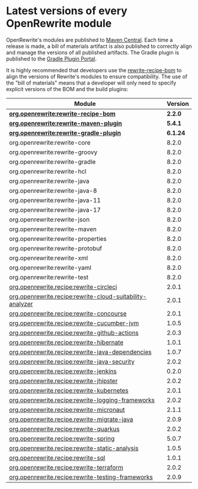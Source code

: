 # Latest versions of every OpenRewrite module

OpenRewrite's modules are published to [Maven Central](https://search.maven.org/search?q=org.openrewrite). Each time a release is made, a bill of materials artifact is also published to correctly align and manage the versions of all published artifacts. The Gradle plugin is published to the [Gradle Plugin Portal](https://plugins.gradle.org/plugin/org.openrewrite.rewrite).

It is highly recommended that developers use the [rewrite-recipe-bom](https://github.com/openrewrite/rewrite-recipe-bom) to align the versions of Rewrite's modules to ensure compatibility. The use of the "bill of materials" means that a developer will only need to specify explicit versions of the BOM and the build plugins:

| Module                                                                                                                          | Version    |
| --------------------------------------------------------------------------------------------------------------------------------| ---------- |
| [**org.openrewrite:rewrite-recipe-bom**](https://github.com/openrewrite/rewrite-recipe-bom)                                     | **2.2.0** |
| [**org.openrewrite:rewrite-maven-plugin**](https://github.com/openrewrite/rewrite-maven-plugin)                                 | **5.4.1** |
| [**org.openrewrite:rewrite-gradle-plugin**](https://github.com/openrewrite/rewrite-gradle-plugin)                               | **6.1.24** |
| org.openrewrite:rewrite-core                                                                                                    | 8.2.0     |
| org.openrewrite:rewrite-groovy                                                                                                  | 8.2.0     |
| org.openrewrite:rewrite-gradle                                                                                                  | 8.2.0     |
| org.openrewrite:rewrite-hcl                                                                                                     | 8.2.0     |
| org.openrewrite:rewrite-java                                                                                                    | 8.2.0     |
| org.openrewrite:rewrite-java-8                                                                                                  | 8.2.0     |
| org.openrewrite:rewrite-java-11                                                                                                 | 8.2.0     |
| org.openrewrite:rewrite-java-17                                                                                                 | 8.2.0     |
| org.openrewrite:rewrite-json                                                                                                    | 8.2.0     |
| org.openrewrite:rewrite-maven                                                                                                   | 8.2.0     |
| org.openrewrite:rewrite-properties                                                                                              | 8.2.0     |
| org.openrewrite:rewrite-protobuf                                                                                                | 8.2.0     |
| org.openrewrite:rewrite-xml                                                                                                     | 8.2.0     |
| org.openrewrite:rewrite-yaml                                                                                                    | 8.2.0     |
| org.openrewrite:rewrite-test                                                                                                    | 8.2.0     |
| [org.openrewrite.recipe:rewrite-circleci](https://github.com/openrewrite/rewrite-circleci)                                      | 2.0.1     |
| [org.openrewrite.recipe:rewrite-cloud-suitability-analyzer](https://github.com/openrewrite/rewrite-cloud-suitability-analyzer)  | 2.0.1     |
| [org.openrewrite.recipe:rewrite-concourse](https://github.com/openrewrite/rewrite-concourse)                                    | 2.0.1     |
| [org.openrewrite.recipe:rewrite-cucumber-jvm](https://github.com/openrewrite/rewrite-cucumber-jvm)                              | 1.0.5     |
| [org.openrewrite.recipe:rewrite-github-actions](https://github.com/openrewrite/rewrite-github-actions)                          | 2.0.3     |
| [org.openrewrite.recipe:rewrite-hibernate](https://github.com/openrewrite/rewrite-hibernate)                                    | 1.0.1     |
| [org.openrewrite.recipe:rewrite-java-dependencies](https://github.com/openrewrite/rewrite-java-dependencies)                    | 1.0.7     |
| [org.openrewrite.recipe:rewrite-java-security](https://github.com/openrewrite/rewrite-java-security)                            | 2.0.2     |
| [org.openrewrite.recipe:rewrite-jenkins](https://github.com/openrewrite/rewrite-jenkins)                                        | 0.2.0     |
| [org.openrewrite.recipe:rewrite-jhipster](https://github.com/openrewrite/rewrite-jhipster)                                      | 2.0.2     |
| [org.openrewrite.recipe:rewrite-kubernetes](https://github.com/openrewrite/rewrite-kubernetes)                                  | 2.0.1     |
| [org.openrewrite.recipe:rewrite-logging-frameworks](https://github.com/openrewrite/rewrite-logging-frameworks)                  | 2.0.2     |
| [org.openrewrite.recipe:rewrite-micronaut](https://github.com/openrewrite/rewrite-micronaut)                                    | 2.1.1     |
| [org.openrewrite.recipe.rewrite-migrate-java](https://github.com/openrewrite/rewrite-migrate-java)                              | 2.0.9     |
| [org.openrewrite.recipe:rewrite-quarkus](https://github.com/openrewrite/rewrite-quarkus)                                        | 2.0.2     |
| [org.openrewrite.recipe:rewrite-spring](https://github.com/openrewrite/rewrite-spring)                                          | 5.0.7     |
| [org.openrewrite.recipe:rewrite-static-analysis](https://github.com/openrewrite/rewrite-static-analysis)                        | 1.0.5     |
| [org.openrewrite.recipe:rewrite-sql](https://github.com/openrewrite/rewrite-sql)                                                | 1.0.1     |
| [org.openrewrite.recipe:rewrite-terraform](https://github.com/openrewrite/rewrite-terraform)                                    | 2.0.2     |
| [org.openrewrite.recipe:rewrite-testing-frameworks](https://github.com/openrewrite/rewrite-testing-frameworks)                  | 2.0.9     |
